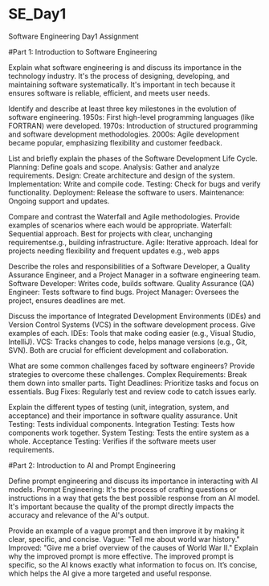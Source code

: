 # SE_Day1
Software Engineering Day1 Assignment

#Part 1: Introduction to Software Engineering

Explain what software engineering is and discuss its importance in the technology industry.
It's the process of designing, developing, and maintaining software systematically.
It's important in tech because it ensures software is reliable, efficient, and meets user needs.


Identify and describe at least three key milestones in the evolution of software engineering.
1950s: First high-level programming languages (like FORTRAN) were developed.
1970s: Introduction of structured programming and software development methodologies.
2000s: Agile development became popular, emphasizing flexibility and customer feedback.



List and briefly explain the phases of the Software Development Life Cycle.
Planning: Define goals and scope.
Analysis: Gather and analyze requirements.
Design: Create architecture and design of the system.
Implementation: Write and compile code.
Testing: Check for bugs and verify functionality.
Deployment: Release the software to users.
Maintenance: Ongoing support and updates.


Compare and contrast the Waterfall and Agile methodologies. Provide examples of scenarios where each would be appropriate.
Waterfall: Sequential approach. Best for projects with clear, unchanging requirementse.g., building infrastructure.
Agile: Iterative approach. Ideal for projects needing flexibility and frequent updates e.g., web apps


Describe the roles and responsibilities of a Software Developer, a Quality Assurance Engineer, and a Project Manager in a software engineering team.
Software Developer: Writes code, builds software.
Quality Assurance (QA) Engineer: Tests software to find bugs.
Project Manager: Oversees the project, ensures deadlines are met.


Discuss the importance of Integrated Development Environments (IDEs) and Version Control Systems (VCS) in the software development process. Give examples of each.
IDEs: Tools that make coding easier (e.g., Visual Studio, IntelliJ).
VCS: Tracks changes to code, helps manage versions (e.g., Git, SVN). Both are crucial for efficient development and collaboration.


What are some common challenges faced by software engineers? Provide strategies to overcome these challenges.
Complex Requirements: Break them down into smaller parts.
Tight Deadlines: Prioritize tasks and focus on essentials.
Bug Fixes: Regularly test and review code to catch issues early.


Explain the different types of testing (unit, integration, system, and acceptance) and their importance in software quality assurance.
Unit Testing: Tests individual components.
Integration Testing: Tests how components work together.
System Testing: Tests the entire system as a whole.
Acceptance Testing: Verifies if the software meets user requirements.


#Part 2: Introduction to AI and Prompt Engineering


Define prompt engineering and discuss its importance in interacting with AI models.
Prompt Engineering: It's the process of crafting questions or instructions in a way that gets the best possible response from an AI model.
It's important because the quality of the prompt directly impacts the accuracy and relevance of the AI's output.


Provide an example of a vague prompt and then improve it by making it clear, specific, and concise.
Vague: "Tell me about world war history."
Improved: "Give me a brief overview of the causes of World War II."
Explain why the improved prompt is more effective.
 The improved prompt is specific, so the AI knows exactly what information to focus on. It’s concise, which helps the AI give a more targeted and useful response.
